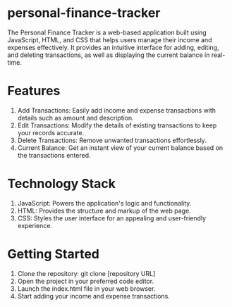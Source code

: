 # personal-finance-tracker
The Personal Finance Tracker is a web-based application built using JavaScript, HTML, and CSS that helps users manage their income and expenses effectively. It provides an intuitive interface for adding, editing, and deleting transactions, as well as displaying the current balance in real-time.
# Features
1. Add Transactions: Easily add income and expense transactions with details such as amount and description.
2. Edit Transactions: Modify the details of existing transactions to keep your records accurate.
3. Delete Transactions: Remove unwanted transactions effortlessly.
4. Current Balance: Get an instant view of your current balance based on the transactions entered.
# Technology Stack
1. JavaScript: Powers the application's logic and functionality.
2. HTML: Provides the structure and markup of the web page.
3. CSS: Styles the user interface for an appealing and user-friendly experience.
# Getting Started
1. Clone the repository: git clone [repository URL]
2. Open the project in your preferred code editor.
3. Launch the index.html file in your web browser.
4. Start adding your income and expense transactions.

